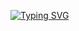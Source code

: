 [![Typing SVG](https://readme-typing-svg.demolab.com?font=Jersey+10&size=30&pause=1000&color=2AF710&background=000000&center=true&vCenter=true&random=true&width=500&lines=I+am+Game+Developer+And+Designer!;You+Can+See+My+Game+And+Design+to+My+Repo!;Well%2C+GoodBye!;Hello!;Welcome+To+My+Github+Page!;Is+There+Anyone%3F)](https://git.io/typing-svg)
